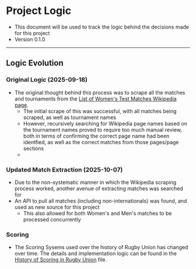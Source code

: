 # Project Logic

- This document will be used to track the logic behind the decisions made for this project
- Version 0.1.0
------
## Logic Evolution
### Original Logic (2025-09-18)
- The original thought behind this process was to scrape all the matches and tournaments from the [List of Women's Test Matches Wikipedia page](https://en.wikipedia.org/wiki/List_of_women%27s_international_rugby_union_test_matches).
    - The initial scrape of this was successful, with all matches being scraped, as well as tournament names
    - However, recursively searching for Wikipedia page names based on the tournament names proved to require too much manual review, both in terms of confirming the correct page name had been identfied, as well as the correct matches from those pages/page sections
    - 
### Updated Match Extraction (2025-10-07)
- Due to the non-systematic manner in which the Wikipedia scraping process worked, another avenue of extracting matches was searched for
- An API to pull all matches (including non-internationals) was found, and used as new source for this project
    - This also allowed for both Women's and Men's matches to be processed concurrently

### Scoring
- The Scoring Sysems used over the history of Rugby Union has changed over time. The details and implementation logic can be found in the [History of Scoring in Rugby Union](./history_of_scoring_in_rugby_union.md) file.